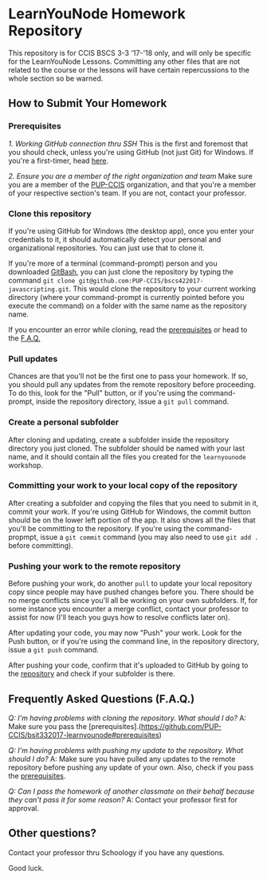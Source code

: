 # LearnYouNode Homework Repository

This repository is for CCIS BSCS 3-3 '17-'18 only, and will only be specific for the LearnYouNode Lessons. Committing any other files that are not related to the course or the lessons will have certain repercussions to the whole section so be warned.

## How to Submit Your Homework

### Prerequisites

*1. Working GitHub connection thru SSH*
This is the first and foremost that you should check, unless you're using GitHub (not just Git) for Windows. If you're a first-timer, head [here](https://help.github.com/articles/connecting-to-github-with-ssh/). 

*2. Ensure you are a member of the right organization and team*
Make sure you are a member of the [PUP-CCIS](https://github.com/PUP-CCIS) organization, and that you're a member of your respective section's team. If you are not, contact your professor.

### Clone this repository

If you're using GitHub for Windows (the desktop app), once you enter your credentials to it, it should automatically detect your personal and organizational repositories. You can just use that to clone it.

If you're more of a terminal (command-prompt) person and you downloaded [GitBash](https://git-for-windows.github.io/), you can just clone the repository by typing the command `git clone git@github.com:PUP-CCIS/bscs422017-javascripting.git`. This would clone the repository to your current working directory (where your command-prompt is currently pointed before you execute the command) on a folder with the same name as the repository name.

If you encounter an error while cloning, read the [prerequisites](https://github.com/PUP-CCIS/bsit332017-learnyounode#prerequisites) or head to the [F.A.Q.](https://github.com/PUP-CCIS/bsit332017-learnyounode#frequently-asked-questions-faq)

### Pull updates

Chances are that you'll not be the first one to pass your homework. If so, you should pull any updates from the remote repository before proceeding. To do this, look for the "Pull" button, or if you're using the command-prompt, inside the repository directory, issue a `git pull` command.

### Create a personal subfolder

After cloning and updating, create a subfolder inside the repository directory you just cloned. The subfolder should be named with your last name, and it should contain all the files you created for the `learnyounode` workshop.

### Committing your work to your local copy of the repository

After creating a subfolder and copying the files that you need to submit in it, commit your work. If you're using GitHub for Windows, the commit button should be on the lower left portion of the app. It also shows all the files that you'll be committing to the repository. If you're using the command-propmpt, issue a `git commit` command (you may also need to use `git add .` before committing).

### Pushing your work to the remote repository

Before pushing your work, do another `pull` to update your local repository copy since people may have pushed changes before you. There should be no merge conflicts since you'll all be working on your own subfolders. If, for some instance you encounter a merge conflict, contact your professor to assist for now (I'll teach you guys how to resolve conflicts later on).

After updating your code, you may now "Push" your work. Look for the Push button, or if you're using the command line, in the repository directory, issue a `git push` command.

After pushing your code, confirm that it's uploaded to GitHub by going to the [repository](https://github.com/PUP-CCIS/bsit332017-learnyounode) and check if your subfolder is there.

## Frequently Asked Questions (F.A.Q.)

*Q: I'm having problems with cloning the repository. What should I do?*
A: Make sure you pass the [prerequisites].(https://github.com/PUP-CCIS/bsit332017-learnyounode#prerequisites)

*Q: I'm having problems with pushing my update to the repository. What should I do?*
A: Make sure you have pulled any updates to the remote repository before pushing any update of your own. Also, check if you pass the [prerequisites](https://github.com/PUP-CCIS/bsit332017-learnyounode#prerequisites).

*Q: Can I pass the homework of another classmate on their behalf because they can't pass it for some reason?*
A: Contact your professor first for approval.

## Other questions?

Contact your professor thru Schoology if you have any questions.

Good luck.